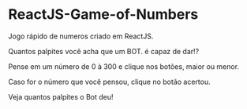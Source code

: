 # ReactJS-Game-of-Numbers
Jogo rápido de numeros criado em ReactJS.

Quantos palpites você acha que um BOT. é capaz de dar!?

Pense em um número de 0 à 300 e clique nos botões, maior ou menor.

Caso for o número que você pensou, clique no botão acertou.

Veja quantos palpites o Bot deu!
